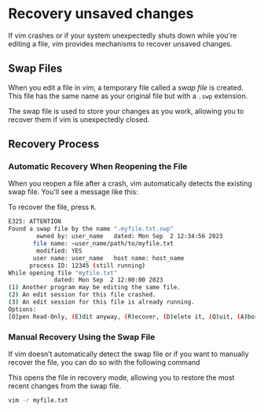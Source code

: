 # Recovery unsaved changes

If vim crashes or if your system unexpectedly shuts down while you're editing a file, vim provides mechanisms to recover unsaved changes.

## Swap Files

When you edit a file in _vim_, a temporary file called a _swap file_ is created. This file has the same name as your original file but with a `.swp` extension.

The swap file is used to store your changes as you work, allowing you to recover them if vim is unexpectedly closed.

## Recovery Process

### Automatic Recovery When Reopening the File

When you reopen a file after a crash, vim automatically detects the existing swap file. You'll see a message like this:

To recover the file, press `R`.

```sh
E325: ATTENTION
Found a swap file by the name ".myfile.txt.swp"
        owned by: user_name   dated: Mon Sep  2 12:34:56 2023
       file name: ~user_name/path/to/myfile.txt
        modified: YES
       user name: user_name   host name: host_name
      process ID: 12345 (still running)
While opening file "myfile.txt"
             dated: Mon Sep  2 12:00:00 2023
(1) Another program may be editing the same file.
(2) An edit session for this file crashed.
(3) An edit session for this file is already running.
Options:
[O]pen Read-Only, (E)dit anyway, (R)ecover, (D)elete it, (Q)uit, (A)bort:
```

### Manual Recovery Using the Swap File

If vim doesn’t automatically detect the swap file or if you want to manually recover the file, you can do so with the following command

This opens the file in recovery mode, allowing you to restore the most recent changes from the swap file.

```sh
vim -r myfile.txt
```
